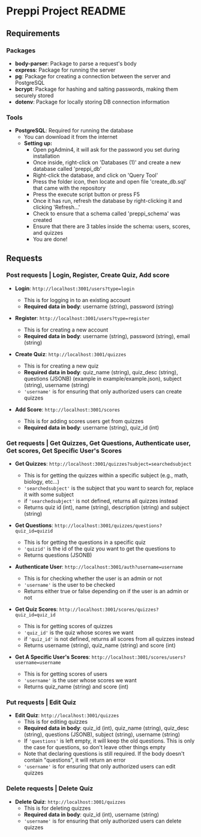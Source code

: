 # Preppi Project README

## Requirements

### Packages
- **body-parser**: Package to parse a request's body
- **express**: Package for running the server
- **pg**: Package for creating a connection between the server and PostgreSQL
- **bcrypt**: Package for hashing and salting passwords, making them securely stored
- **dotenv**: Package for locally storing DB connection information

### Tools
- **PostgreSQL**: Required for running the database
    - You can download it from the internet
    - **Setting up:**
        - Open pgAdmin4, it will ask for the password you set during installation
        - Once inside, right-click on 'Databases (1)' and create a new database called 'preppi_db'
        - Right-click the database, and click on 'Query Tool'
        - Press the folder icon, then locate and open file 'create_db.sql' that came with the repository
        - Press the execute script button or press F5
        - Once it has run, refresh the database by right-clicking it and clicking 'Refresh...'
        - Check to ensure that a schema called 'preppi_schema' was created
        - Ensure that there are 3 tables inside the schema: users, scores, and quizzes
        - You are done!

## Requests

### Post requests | Login, Register, Create Quiz, Add score

- **Login**: `http://localhost:3001/users?type=login`
    - This is for logging in to an existing account
    - **Required data in body**: username (string), password (string)

- **Register**: `http://localhost:3001/users?type=register`
    - This is for creating a new account
    - **Required data in body**: username (string), password (string), email (string)

- **Create Quiz**: `http://localhost:3001/quizzes`
    - This is for creating a new quiz
    - **Required data in body**: quiz_name (string), quiz_desc (string), questions (JSONB) (example in example/example.json), subject (string), username (string)
    - `'username'` is for ensuring that only authorized users can create quizzes

- **Add Score**: `http://localhost:3001/scores`
    - This is for adding scores users get from quizzes
    - **Required data in body**: username (string), quiz_id (int)

### Get requests | Get Quizzes, Get Questions, Authenticate user, Get scores, Get Specific User's Scores

- **Get Quizzes**: `http://localhost:3001/quizzes?subject=searchedsubject`
    - This is for getting the quizzes within a specific subject (e.g., math, biology, etc...)
    - `'searchedsubject'` is the subject that you want to search for, replace it with some subject
    - if `'searchedsubject'` is not defined, returns all quizzes instead
    - Returns quiz id (int), name (string), description (string) and subject (string)

- **Get Questions**: `http://localhost:3001/quizzes/questions?quiz_id=quizid`
    - This is for getting the questions in a specific quiz
    - `'quizid'` is the id of the quiz you want to get the questions to
    - Returns questions (JSONB)

- **Authenticate User**: `http://localhost:3001/auth?username=username`
    - This is for checking whether the user is an admin or not
    - `'username'` is the user to be checked
    - Returns either true or false depending on if the user is an admin or not

- **Get Quiz Scores**: `http://localhost:3001/scores/quizzes?quiz_id=quiz_id`
    - This is for getting scores of quizzes
    - `'quiz_id'` is the quiz whose scores we want
    - if `'quiz_id'` is not defined, returns all scores from all quizzes instead
    - Returns username (string), quiz_name (string) and score (int)

- **Get A Specific User's Scores**: `http://localhost:3001/scores/users?username=username`
    - This is for getting scores of users
    - `'username'` is the user whose scores we want
    - Returns quiz_name (string) and score (int)

### Put requests | Edit Quiz

- **Edit Quiz**: `http://localhost:3001/quizzes`
    - This is for editing quizzes
    - **Required data in body**: quiz_id (int), quiz_name (string), quiz_desc (string), questions (JSONB), subject (string), username (string)
    - If `'questions'` is left empty, it will keep the old questions. This is only the case for questions, so don't leave other things empty
    - Note that declaring questions is still required. If the body doesn't contain "questions", it will return an error
    - `'username'` is for ensuring that only authorized users can edit quizzes

### Delete requests | Delete Quiz

- **Delete Quiz**: `http://localhost:3001/quizzes`
    - This is for deleting quizzes
    - **Required data in body**: quiz_id (int), username (string)
    - `'username'` is for ensuring that only authorized users can delete quizzes